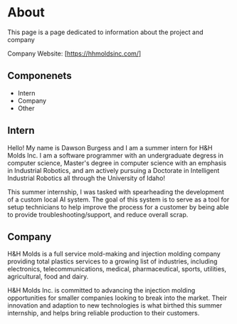 # About
This page is a page dedicated to information about the project and company

Company Website: [https://hhmoldsinc.com/]


## Componenets 
- Intern 
- Company 
- Other 

## Intern 
Hello! My name is Dawson Burgess and I am a summer intern for H&H Molds Inc.
I am a software programmer with an undergraduate degress in computer science, 
Master's degree in computer science with an emphasis in Industrial Robotics, 
and am actively pursuing a Doctorate in Intelligent Industrial Robotics all through 
the University of Idaho! 

This summer internship, I was tasked with spearheading the development of a custom local 
AI system. The goal of this system is to serve as a tool for setup technicians to help 
improve the process for a customer by being able to provide troubleshooting/support,
and reduce overall scrap.

## Company 
H&H Molds is a full service mold-making and injection molding company providing 
total plastics services to a growing list of industries, including electronics, 
telecommunications, medical, pharmaceutical, sports, utilities, agricultural, 
food and dairy.

H&H Molds Inc. is committed to advancing the injection molding opportunities for smaller 
companies looking to break into the market. Their innovation and adaption to new technologies
is what birthed this summer internship, and helps bring reliable production to their customers. 


